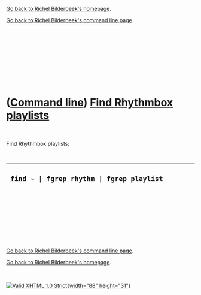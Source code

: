 [Go back to Richel Bilderbeek's homepage](index.htm).

[Go back to Richel Bilderbeek's command line page](Cl.htm).

 

 

 

 

 

([Command line](Cl.htm)) [Find Rhythmbox playlists](ClFindRhythmboxPlaylists.htm)
=================================================================================

 

Find Rhythmbox playlists:

 

  -------------------------------------------
  ` find ~ | fgrep rhythm | fgrep playlist`
  -------------------------------------------

 

 

 

 

 

[Go back to Richel Bilderbeek's command line page](Cl.htm).

[Go back to Richel Bilderbeek's homepage](index.htm).

 

[![Valid XHTML 1.0 Strict](valid-xhtml10.png){width="88"
height="31"}](http://validator.w3.org/check?uri=referer)
